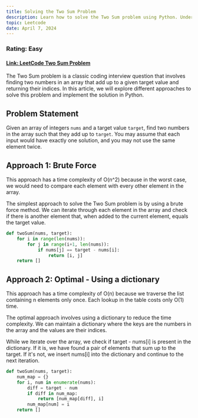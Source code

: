 ```yaml
---
title: Solving the Two Sum Problem
description: Learn how to solve the Two Sum problem using Python. Understand the problem statement, explore different approaches, and implement the solution step by step. This is probably the easiest question from the Blind 75 and a great place to start with DSA.
topic: Leetcode
date: April 7, 2024
---
```


### Rating: Easy

#### [Link: LeetCode Two Sum Problem](https://leetcode.com/problems/two-sum/description/)

The Two Sum problem is a classic coding interview question that involves finding two numbers in an array that add up to a given target value and returning their indices. In this article, we will explore different approaches to solve this problem and implement the solution in Python.

## Problem Statement

Given an array of integers `nums` and a target value `target`, find two numbers in the array such that they add up to `target`. You may assume that each input would have exactly one solution, and you may not use the same element twice.

## Approach 1: Brute Force

This approach has a time complexity of O(n^2) because in the worst case, we would need to compare each element with every other element in the array.

The simplest approach to solve the Two Sum problem is by using a brute force method. We can iterate through each element in the array and check if there is another element that, when added to the current element, equals the target value.

```python
def twoSum(nums, target):
    for i in range(len(nums)):
        for j in range(i+1, len(nums)):
            if nums[j] == target - nums[i]:
                return [i, j]
    return []
```

## Approach 2: Optimal - Using a dictionary

This approach has a time complexity of O(n) because we traverse the list containing n elements only once. Each lookup in the table costs only O(1) time.

The optimal approach involves using a dictionary to reduce the time complexity. We can maintain a dictionary where the keys are the numbers in the array and the values are their indices.

While we iterate over the array, we check if target - nums[i] is present in the dictionary. If it is, we have found a pair of elements that sum up to the target. If it's not, we insert nums[i] into the dictionary and continue to the next iteration.

```python
def twoSum(nums, target):
    num_map = {}
    for i, num in enumerate(nums):
        diff = target - num
        if diff in num_map:
            return [num_map[diff], i]
        num_map[num] = i
    return []
```
